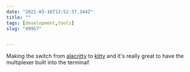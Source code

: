 ```yaml
---
date: "2021-03-16T13:52:37.344Z"
title: ""
tags: [development,tools]
slug: "49957"


---
```

Making the switch from [alacritty](https://github.com/alacritty/alacritty) to [kitty](https://sw.kovidgoyal.net/kitty/) and it's really great to have the multiplexer built into the terminal!